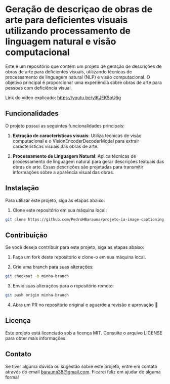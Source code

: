 # Geração de descriçao de obras de arte para deficientes visuais utilizando processamento de linguagem natural e visão computacional

Este é um repositório que contém um projeto de geração de descrições de obras de arte para deficientes visuais, utilizando técnicas de processamento de linguagem natural (NLP) e visão computacional. O objetivo principal é proporcionar uma experiência sobre obras de arte para pessoas com deficiência visual.

Link do vídeo explicado: https://youtu.be/ylKJEK5oU6g

## Funcionalidades
O projeto possui as seguintes funcionalidades principais:

1. **Extração de características visuais**: Utiliza técnicas de visão computacional e o VisionEncoderDecoderModel para extrair características visuais das obras de arte.

2. **Processamento de Linguagem Natural**: Aplica técnicas de processamento de linguagem natural para gerar descrições textuais das obras de arte. Essas descrições são projetadas para transmitir informações sobre a aparência visual das obras.

## Instalação

Para utilizar este projeto, siga as etapas abaixo:

1. Clone este repositório em sua máquina local:

```bash
git clone https://github.com/PedroHBarauna/projeto-ia-image-captioning.git
```

## Contribuição 

Se você deseja contribuir para este projeto, siga as etapas abaixo:

1. Faça um fork deste repositório e clone-o em sua máquina local.

2. Crie uma branch para suas alterações:

```bash
git checkout -b minha-branch
```

3. Envie suas alterações para o repositório remoto:
```bash
git push origin minha-branch
```

4. Abra um PR no repositório original e aguarde a revisão e aprovação 🥲

## Licença
Este projeto está licenciado sob a licença MIT. Consulte o arquivo LICENSE para obter mais informações.

## Contato
Se tiver alguma dúvida ou sugestão sobre este projeto, entre em contato através do email barauna38@gmail.com. Ficarei feliz em ajudar de alguma forma!
